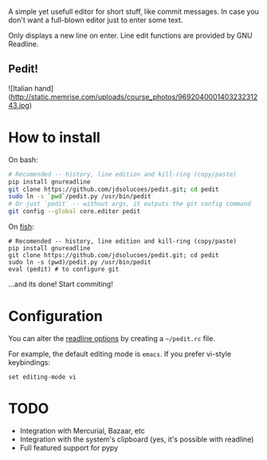 A simple yet usefull editor for short stuff, like commit messages.
In case you don't want a full-blown editor just to enter some text.

Only displays a new line on enter. Line edit functions are provided by GNU Readline.

## Pedit!
![Italian hand]
(http://static.memrise.com/uploads/course_photos/969204000140323231243.jpg)

How to install
==============

On bash:

```bash
# Recomended -- history, line edition and kill-ring (copy/paste)
pip install gnureadline
git clone https://github.com/jdsolucoes/pedit.git; cd pedit
sudo ln -s `pwd`/pedit.py /usr/bin/pedit
# Or just `pedit` -- without args, it outputs the git config command
git config --global core.editor pedit
```


On [fish](http://fishshell.com):

```fish
# Recomended -- history, line edition and kill-ring (copy/paste)
pip install gnureadline
git clone https://github.com/jdsolucoes/pedit.git; cd pedit
sudo ln -s (pwd)/pedit.py /usr/bin/pedit
eval (pedit) # to configure git
```

...and its done! Start commiting!

Configuration
=============

You can alter the [readline options](https://tiswww.case.edu/php/chet/readline/readline.html#SEC10)
by creating a `~/pedit.rc` file.

For example, the default editing mode is `emacs`. If you prefer vi-style keybindings:

```
set editing-mode vi
```

TODO
====

 * Integration with Mercurial, Bazaar, etc
 * Integration with the system's clipboard (yes, it's possible with readline)
 * Full featured support for pypy
